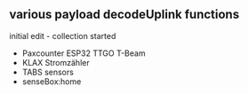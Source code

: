 ## various payload decodeUplink functions

initial edit - collection started

 - Paxcounter ESP32 TTGO T-Beam  
 - KLAX Stromzähler  
 - TABS sensors
 - senseBox:home
